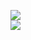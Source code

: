 [![](https://img.shields.io/badge/Made%20With-Github%20Spray-lightgrey.svg?style=for-the-badge&logo=github)](https://github.com/Annihil/github-spray#5282)  
[![](https://i.imgur.com/2DrTn0Z.gif)](https://github.com/Annihil/github-spray)